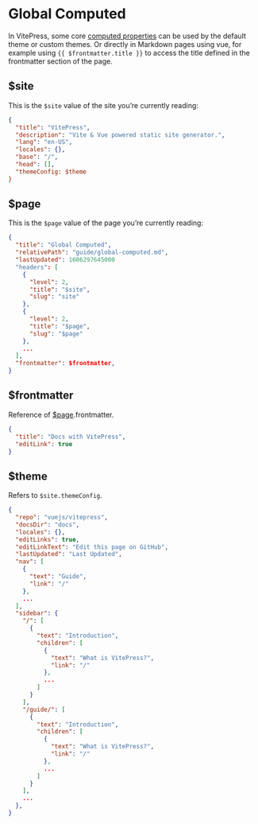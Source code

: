 # Global Computed

In VitePress, some core [computed properties](https://v3.vuejs.org/guide/computed.html#computed-properties) can be used by the default theme or custom themes. Or directly in Markdown pages using vue, for example using `{{ $frontmatter.title }}` to access the title defined in the frontmatter section of the page.

## \$site

This is the `$site` value of the site you’re currently reading:

```json
{
  "title": "VitePress",
  "description": "Vite & Vue powered static site generator.",
  "lang": "en-US",
  "locales": {},
  "base": "/",
  "head": [],
  "themeConfig: $theme
}
```

## \$page

This is the `$page` value of the page you’re currently reading:

```json
{
  "title": "Global Computed",
  "relativePath": "guide/global-computed.md",
  "lastUpdated": 1606297645000
  "headers": [
    {
      "level": 2,
      "title": "$site",
      "slug": "site"
    },
    {
      "level": 2,
      "title": "$page",
      "slug": "$page"
    },
    ...
  ],
  "frontmatter": $frontmatter,
}
```

## \$frontmatter

Reference of [\$page](#page).frontmatter.

```json
{
  "title": "Docs with VitePress",
  "editLink": true
}
```

## \$theme

Refers to `$site.themeConfig`.

```json
{
  "repo": "vuejs/vitepress",
  "docsDir": "docs",
  "locales": {},
  "editLinks": true,
  "editLinkText": "Edit this page on GitHub",
  "lastUpdated": "Last Updated",
  "nav": [
    {
      "text": "Guide",
      "link": "/"
    },
    ...
  ],
  "sidebar": {
    "/": [
      {
        "text": "Introduction",
        "children": [
          {
            "text": "What is VitePress?",
            "link": "/"
          },
          ...
        ]
      }
    ],
    "/guide/": [
      {
        "text": "Introduction",
        "children": [
          {
            "text": "What is VitePress?",
            "link": "/"
          },
          ...
        ]
      }
    ],
    ...
  },
}
```
